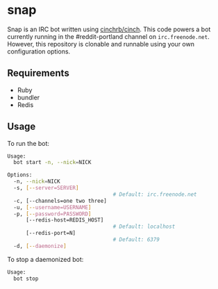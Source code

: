 # snap

Snap is an IRC bot written using [cinchrb/cinch](https://github.com/cinchrb/cinch). This code powers a bot currently running in the #reddit-portland channel on `irc.freenode.net`. However, this repository is clonable and runnable using your own configuration options.

## Requirements

* Ruby
* bundler
* Redis

## Usage

To run the bot:

```bash
Usage:
  bot start -n, --nick=NICK

Options:
  -n, --nick=NICK                 
  -s, [--server=SERVER]           
                                  # Default: irc.freenode.net
  -c, [--channels=one two three]  
  -u, [--username=USERNAME]       
  -p, [--password=PASSWORD]       
      [--redis-host=REDIS_HOST]   
                                  # Default: localhost
      [--redis-port=N]            
                                  # Default: 6379
  -d, [--daemonize]               
```

To stop a daemonized bot:

```bash
Usage:
  bot stop
```
